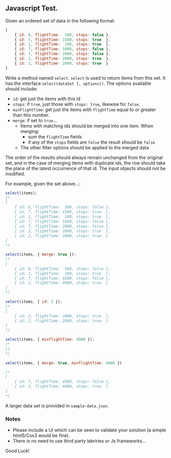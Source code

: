 ## Javascript Test.

Given an ordered set of data in the following format:

```javascript
[
    { id: 8, flightTime:  500, stops: false },
    { id: 7, flightTime: 1500, stops: true  },
    { id: 1, flightTime:  100, stops: true  },
    { id: 7, flightTime: 1000, stops: false },
    { id: 7, flightTime: 2000, stops: false },
    { id: 2, flightTime: 2000, stops: true  },
    { id: 2, flightTime: 2000, stops: true  }
]
```

Write a method named `select`. `select` is used to return items from this set.
It has the interface `select(dataSet [, options])`. The options available should include:

- `id`: get just the items with this id
- `stops`: if `true`, just those with `stops: true`, likewise for `false`.
- `minFlightTime`: get just the items with `flightTime` equal to or greater than this number.
- `merge`: if set to `true`...
    - Items with matching ids should be merged into one item. When merging:
        - sum the `flightTime` fields
        - if any of the `stops` fields are `false` the result should be `false`
    - The other filter options should be applied to the merged data

The order of the results should always remain unchanged from the original set, and in the case of merging items with
duplicate ids, the row should take the place of the latest occurrence of that id. The input objects should not be
modified.

For example, given the set above...:

```javascript
select(items);
/*
[
    { id: 8, flightTime:  500, stops: false },
    { id: 7, flightTime: 1500, stops: true  },
    { id: 1, flightTime:  100, stops: true  },
    { id: 7, flightTime: 1000, stops: false },
    { id: 7, flightTime: 2000, stops: false },
    { id: 2, flightTime: 2000, stops: true  },
    { id: 2, flightTime: 2000, stops: true  }
]
*/

select(items, { merge: true });
/*
[
    { id: 8, flightTime:  500, stops: false },
    { id: 1, flightTime:  100, stops: true  },
    { id: 7, flightTime: 4500, stops: false },
    { id: 2, flightTime: 4000, stops: true  }
]
*/

select(items, { id: 2 });
/*
[
    { id: 2, flightTime: 2000, stops: true  },
    { id: 2, flightTime: 2000, stops: true  }
]
*/

select(items, { minflightTime: 4000 });
/*
[]
*/

select(items, { merge: true, minflightTime: 4000 })

/*
[
    { id: 7, flightTime: 4500, stops: false },
    { id: 2, flightTime: 4000, stops: true  }
]
*/
```

A larger data set is provided in `sample-data.json`.

### Notes

- Please include a UI which can be seen to validate your solution (a simple html5/Css3 would be fine).
- There is no need to use third party labriries or Js frameworks...

Good Luck!